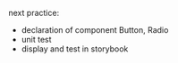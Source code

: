 next practice:

- declaration of component Button, Radio
- unit test
- display and test in storybook

